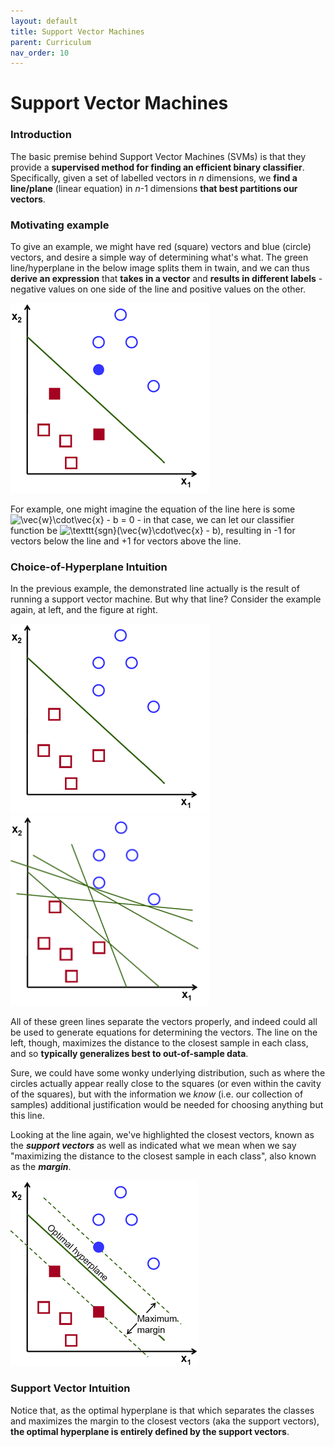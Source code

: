 ```yaml
---
layout: default
title: Support Vector Machines
parent: Curriculum
nav_order: 10
---
```


# Support Vector Machines
### Introduction
The basic premise behind Support Vector Machines (SVMs) is that they provide a **supervised method for finding an efficient binary classifier**. Specifically, given a set of labelled vectors in *n* dimensions, we **find a line/plane** (linear equation) in *n*-1 dimensions **that best partitions our vectors**. 


### Motivating example
To give an example, we might have red (square) vectors and blue (circle) vectors, and desire a simple way of determining what's what. The green line/hyperplane in the below image splits them in twain, and we can thus **derive an expression** that **takes in a vector** and **results in different labels** - negative values on one side of the line and positive values on the other.

![separating boundary image](https://raw.githubusercontent.com/dem1995/algorithms/main/svms/separating_boundary.png?style=centered)

For example, one might imagine the equation of the line here is some <img src="https://i.upmath.me/svg/%5Cvec%7Bw%7D%5Ccdot%5Cvec%7Bx%7D%20-%20b%20%3D%200" alt="\vec{w}\cdot\vec{x} - b = 0" /> - in that case, we can let our classifier function be <img src="https://i.upmath.me/svg/%5Ctexttt%7Bsgn%7D(%5Cvec%7Bw%7D%5Ccdot%5Cvec%7Bx%7D%20-%20b)" alt="\texttt{sgn}(\vec{w}\cdot\vec{x} - b)" />, resulting in -1 for vectors below the line and +1 for vectors above the line. 

### Choice-of-Hyperplane Intuition
In the previous example, the demonstrated line actually is the result of running a support vector machine. But why that line? Consider the example again, at left, and the figure at right.

![separating boundary image](https://raw.githubusercontent.com/dem1995/algorithms/main/svms/separating_boundary_no_support_vectors_shown.png) ![nonoptimal separating boundaries image](https://raw.githubusercontent.com/dem1995/algorithms/main/svms/separating_boundaries_nonoptimal_v2.png)

All of these green lines separate the vectors properly, and indeed could all be used to generate equations for determining the vectors. The line on the left, though, maximizes the distance to the closest sample in each class, and so **typically generalizes best to out-of-sample data**. 

Sure, we could have some wonky underlying distribution, such as where the circles actually appear really close to the squares (or even within the cavity of the squares), but with the information we _know_ (i.e. our collection of samples) additional justification would be needed for choosing anything but this line.

Looking at the line again, we've highlighted the closest vectors, known as the **_support vectors_** as well as indicated what we mean when we say "maximizing the distance to the closest sample in each class", also known as the **_margin_**.

![maximizing margin image](https://raw.githubusercontent.com/dem1995/algorithms/main/svms/maximum_margin.png)

### Support Vector Intuition
Notice that, as the optimal hyperplane is that which separates the classes and maximizes the margin to the closest vectors (aka the support vectors), **the optimal hyperplane is entirely defined by the support vectors**.
